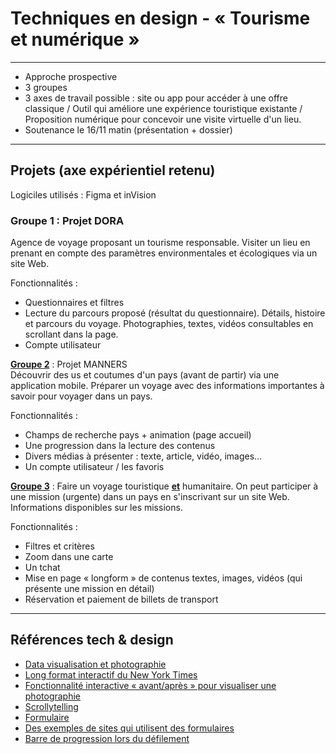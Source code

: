 # Techniques en design - « Tourisme et numérique »

---

- Approche prospective
- 3 groupes
- 3 axes de travail possible : site ou app pour accéder à une offre classique / Outil qui améliore une expérience touristique existante / Proposition numérique pour concevoir une visite virtuelle d'un lieu.
- Soutenance le 16/11 matin (présentation + dossier)

---

## Projets (axe expérientiel retenu)

Logiciles utilisés : Figma et inVision

### Groupe 1 : Projet DORA<br>
Agence de voyage proposant un tourisme responsable. Visiter un lieu en prenant en compte des paramètres environmentales et écologiques via un site Web.

Fonctionnalités :

- Questionnaires et filtres
- Lecture du parcours proposé (résultat du questionnaire). Détails, histoire et parcours du voyage. Photographies, textes, vidéos consultables en scrollant dans la page.
- Compte utilisateur

**<u>Groupe 2</u>** : Projet MANNERS<br>
Découvrir des us et coutumes d'un pays (avant de partir) via une application mobile. Préparer un voyage avec des informations importantes à savoir pour voyager dans un pays.

Fonctionnalités :

- Champs de recherche pays + animation (page accueil)
- Une progression dans la lecture des contenus
- Divers médias à présenter : texte, article, vidéo, images...
- Un compte utilisateur / les favoris

**<u>Groupe 3</u>** : Faire un voyage touristique **<u>et</u>** humanitaire. On peut participer à une mission (urgente) dans un pays en s'inscrivant sur un site Web. Informations disponibles sur les missions.

Fonctionnalités :

- Filtres et critères
- Zoom dans une carte
- Un tchat
- Mise en page « longform » de contenus textes, images, vidéos (qui présente une mission en détail)
- Réservation et paiement de billets de transport

---

## Références tech & design

- [Data visualisation et photographie](<https://uxdesign.cc/data-visualization-photography-as-a-design-lens-97a56ebbfd14>)
- [Long format interactif du New York Times](https://www.nytimes.com/interactive/2019/07/16/world/europe/notre-dame.html)
- [Fonctionnalité interactive « avant/après » pour visualiser une photographie](https://www.re.photos/fr/)
- [Scrollytelling](https://pudding.cool/process/introducing-scrollama/)
- [Formulaire](https://www.typeform.com/)
- [Des exemples de sites qui utilisent des formulaires](https://www.awwwards.com/websites/forms-and-input/)
- [Barre de progression lors du défilement](https://www.w3schools.com/howto/howto_js_scroll_indicator.asp)